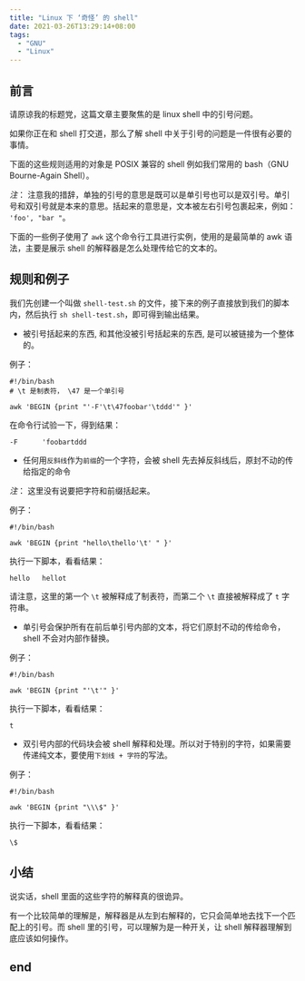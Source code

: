 ```yaml
---
title: "Linux 下 ‘奇怪’ 的 shell"
date: 2021-03-26T13:29:14+08:00
tags:
  - "GNU"
  - "Linux"
---
```



## 前言

请原谅我的标题党，这篇文章主要聚焦的是 linux shell 中的引号问题。

如果你正在和 shell 打交道，那么了解 shell 中关于引号的问题是一件很有必要的事情。

下面的这些规则适用的对象是 POSIX 兼容的 shell 例如我们常用的 bash（GNU Bourne-Again Shell）。

*注*： 注意我的措辞，单独的引号的意思是既可以是单引号也可以是双引号。单引号和双引号就是本来的意思。括起来的意思是，文本被左右引号包裹起来，例如： `'foo', "bar "`。

下面的一些例子使用了 `awk` 这个命令行工具进行实例，使用的是最简单的 awk 语法，主要是展示 shell 的解释器是怎么处理传给它的文本的。

## 规则和例子

我们先创建一个叫做 `shell-test.sh` 的文件，接下来的例子直接放到我们的脚本内，然后执行 `sh shell-test.sh`，即可得到输出结果。

* 被引号括起来的东西, 和其他没被引号括起来的东西, 是可以被链接为一个整体的。

例子：

``` shell
#!/bin/bash
# \t 是制表符， \47 是一个单引号

awk 'BEGIN {print "'-F'\t\47foobar'\tddd'" }'
```

在命令行试验一下，得到结果：

``` shell
-F      'foobartddd
```

* 任何用`反斜线`作为`前缀`的一个字符，会被 shell 先去掉反斜线后，原封不动的传给指定的命令

*注*： 这里没有说要把字符和前缀括起来。

例子：

``` shell
#!/bin/bash

awk 'BEGIN {print "hello\thello'\t' " }'
```

执行一下脚本，看看结果：

``` shell
hello   hellot
```
请注意，这里的第一个 `\t` 被解释成了制表符，而第二个  `\t` 直接被解释成了 `t` 字符串。

* 单引号会保护所有在前后单引号内部的文本，将它们原封不动的传给命令，shell 不会对内部作替换。

例子：

``` shell
#!/bin/bash

awk 'BEGIN {print "'\t'" }'
```

执行一下脚本，看看结果：

``` shell
t
```

* 双引号内部的代码块会被 shell 解释和处理。所以对于特别的字符，如果需要传递纯文本，要使用`下划线 + 字符`的写法。

例子：

``` shell
#!/bin/bash

awk 'BEGIN {print "\\\$" }'
```

执行一下脚本，看看结果：

``` shell
\$
```

## 小结

说实话，shell 里面的这些字符的解释真的很诡异。

有一个比较简单的理解是，解释器是从左到右解释的，它只会简单地去找下一个匹配上的引号。而 shell 里的引号，可以理解为是一种开关，让 shell 解释器理解到底应该如何操作。

## end
